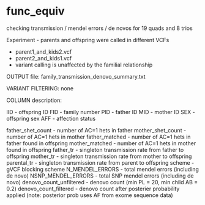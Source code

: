 # func_equiv

checking transmission / mendel errors / de novos for 19 quads and 8 trios

Experiment - parents and offspring were called in different VCFs
 - parent1_and_kids2.vcf
 - parent2_and_kids1.vcf
 - variant calling is unaffected by the familial relationship

OUTPUT file: family_transmission_denovo_summary.txt

VARIANT FILTERING: none

COLUMN description:

IID - offspring ID
FID - family number
PID - father ID
MID - mother ID
SEX - offspring sex
AFF - affection status

father_shet_count - number of AC=1 hets in father
mother_shet_count - number of AC=1 hets in mother
father_matched - number of AC=1 hets in father found in offspring
mother_matched - number of AC=1 hets in mother found in offspring
father_tr - singleton transmission rate from father to offspring
mother_tr - singleton transmission rate from mother to offspring
parental_tr - singleton transmission rate from parent to offspring
scheme - gVCF blocking scheme
N_MENDEL_ERRORS - total mendel errors (including de novo)
NSNP_MENDEL_ERRORS - total SNP mendel errors (including de novo)
denovo_count_unfiltered - denovo count (min PL = 20, min child AB = 0.2)
denovo_count_filtered - denovo count after posterier probability applied (note: posterior prob uses AF from exome sequence data)


